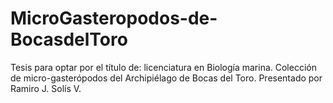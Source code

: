 # MicroGasteropodos-de-BocasdelToro
Tesis para optar por el título de: licenciatura en Biología marina. Colección de micro-gasterópodos del Archipiélago de Bocas del Toro. Presentado por Ramiro J. Solís V.

